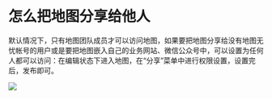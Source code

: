 # 怎么把地图分享给他人

默认情况下，只有地图团队成员才可以访问地图，如果要把地图分享给没有地图无忧帐号的用户或是要把地图嵌入自己的业务网站、微信公众号中，可以设置为任何人都可以访问：在编辑状态下进入地图，在“分享”菜单中进行权限设置，设置完后，发布即可。

![](https://pic.dituwuyou.com/map%2Fpicture%2Fsharemap.png)
